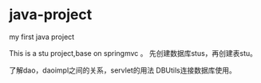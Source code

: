 # java-project
my first java project

This is a stu project,base on springmvc 。
先创建数据库stus，再创建表stu。

了解dao，daoimpl之间的关系，servlet的用法
DBUtils连接数据库使用。
